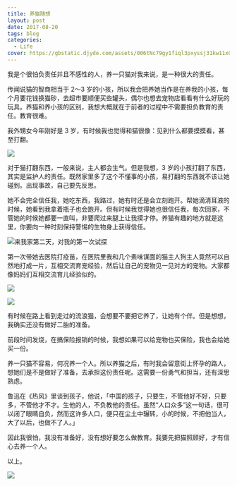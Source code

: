 ```yaml
---
title: 养猫随想
layout: post
date: 2017-08-20
tags: blog
categories:
  - Life
cover: https://gbstatic.djyde.com/assets/006tNc79gy1fiql3pxyssj31kw11x0w8.jpg?x-oss-process=style/cover
---
```


我是个很怕负责任并且不感性的人，养一只猫对我来说，是一种很大的责任。

传闻说猫的智商相当于 2～3 岁的小孩，所以我会把养她当作是在养我的小孩，每个月要花钱换猫砂，去超市要顺便买些罐头，偶尔也想去宠物店看看有什么好玩的玩具。养猫和养小孩的区别，我想大概就在于前者的过程中不需要担负教育的责任。教育很难。

我外甥女今年刚好是 3 岁，有时候我也觉得和猫很像：见到什么都要摸摸看，甚至打翻。

![](https://gbstatic.djyde.com/assets/006tNc79gy1fiql519bi7j31kw16owiy.jpg)

对于猫打翻东西，一般来说，主人都会生气。但是我想，3 岁的小孩打翻了东西，其实是监护人的责任。既然家里多了这个不懂事的小孩，易打翻的东西就不该让她碰到。出现事故，自己要先反思。

她不会完全信任我，她吃东西，我路过，她有时还是会立刻跑开。帮她滴清耳液的时候，她看到我拿着瓶子也会跑开。但有时候我觉得她也很信任我，每次回家，不管她的时候她都要一直叫，非要爬过来腿上让我摸才停。养猫有趣的地方就是这里，你要向一种时刻保持警惕的生物身上获得信任。

![来我家第二天，对我的第一次试探](https://gbstatic.djyde.com/assets/006tNc79gy1fiqjq2lx3rj30qo0zk458.jpg)

第一次带她去医院打疫苗，在医院里我和几个素味谋面的猫主人狗主人竟然可以自然地打成一片，互相交流育宠经验，然后让自己的宠物见一见对方的宠物。大家都像妈妈们互相交流育儿经验似的。

![](https://gbstatic.djyde.com/assets/006tNc79gy1fiql61x2ukj31kw23vtdy.jpg)

![](https://gbstatic.djyde.com/assets/006tNc79gy1fiql69t9fxj31kw23vgyo.jpg)

有时候在路上看到走过的流浪猫，会想要不要把它养了，让她有个伴。但是想想，我确实还没有做好二胎的准备。

前段时间发烧，在搞保险报销的时候，我想如果可以给宠物也买保险，我也会给她买一份。

养一只猫不容易，何况养一个人。所以养猫之后，有时我会留意街上怀孕的路人，想她们是不是做好了准备，去承担这份责任呢。这需要一份勇气和担当，还有深思熟虑。

鲁迅在《热风》里谈到孩子，他说，「中国的孩子，只要生，不管他好不好，只要多，不管他才不才。生他的人，不负教他的责任。虽然“人口众多”这一句话，很可以闭了眼睛自负，然而这许多人口，便只在尘土中辗转，小的时候，不把他当人，大了以后，也做不了人。」

因此我很怕，我没有准备好，没有想好要怎么做教育。我要先把猫照顾好，才有信心去养一个人。

以上。

![](https://gbstatic.djyde.com/assets/006tNc79gy1fiql4208ayj31kw11xtcw.jpg)
